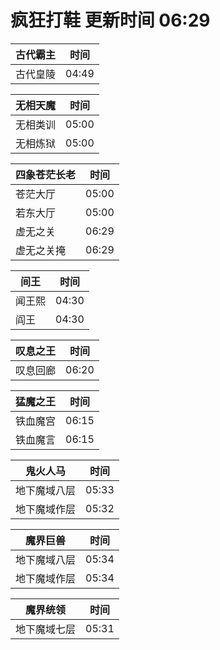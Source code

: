 # 疯狂打鞋 更新时间 06:29

| 古代霸主   | 时间    |
|--------|-------|
| 古代皇陵 | 04:49 |

| 无相天魔   | 时间    |
|--------|-------|
| 无相类训 | 05:00 |
| 无相炼狱 | 05:00 |

| 四象苍茫长老   | 时间    |
|--------|-------|
| 苍茫大厅 | 05:00 |
| 若东大厅 | 05:00 |
| 虚无之关 | 06:29 |
| 虚无之关掩 | 06:29 |

| 间王   | 时间    |
|--------|-------|
| 闻王熙 | 04:30 |
| 阎王 | 04:30 |

| 叹息之王   | 时间    |
|--------|-------|
| 叹息回廊 | 06:20 |

| 猛魔之王   | 时间    |
|--------|-------|
| 铁血魔宫 | 06:15 |
| 铁血魔言 | 06:15 |

| 鬼火人马   | 时间    |
|--------|-------|
| 地下魔域八层 | 05:33 |
| 地下魔域作层 | 05:32 |

| 魔界巨兽   | 时间    |
|--------|-------|
| 地下魔域八层 | 05:34 |
| 地下魔域作层 | 05:34 |

| 魔界统领   | 时间    |
|--------|-------|
| 地下魔域七层 | 05:31 |